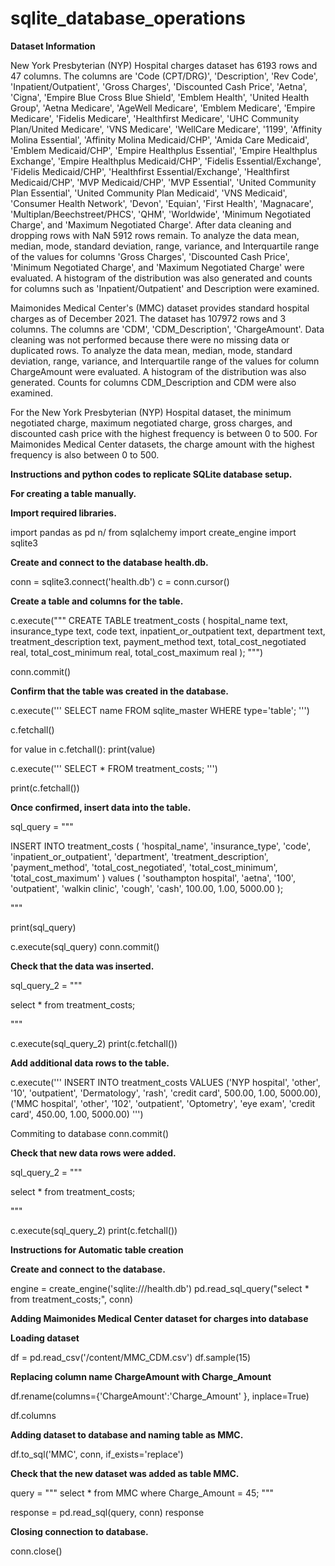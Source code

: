 # sqlite_database_operations

**Dataset Information**

New York Presbyterian (NYP) Hospital charges dataset has 6193 rows and 47 columns. The columns are 'Code (CPT/DRG)', 'Description', 'Rev Code', 'Inpatient/Outpatient', 'Gross Charges', 'Discounted Cash Price', 'Aetna', 'Cigna', 'Empire Blue Cross Blue Shield', 'Emblem Health', 'United Health Group', 'Aetna Medicare', 'AgeWell Medicare', 'Emblem Medicare', 'Empire Medicare', 'Fidelis Medicare', 'Healthfirst Medicare', 'UHC Community Plan/United Medicare', 'VNS Medicare', 'WellCare Medicare', '1199', 'Affinity Molina Essential', 'Affinity Molina Medicaid/CHP', 'Amida Care Medicaid', 'Emblem Medicaid/CHP', 'Empire Healthplus Essential', 'Empire Healthplus Exchange', 'Empire Healthplus Medicaid/CHP', 'Fidelis Essential/Exchange', 'Fidelis Medicaid/CHP', 'Healthfirst Essential/Exchange', 'Healthfirst Medicaid/CHP', 'MVP Medicaid/CHP', 'MVP Essential', 'United Community Plan Essential', 'United Community Plan Medicaid', 'VNS Medicaid', 'Consumer Health Network', 'Devon', 'Equian', 'First Health', 'Magnacare', 'Multiplan/Beechstreet/PHCS', 'QHM', 'Worldwide', 'Minimum Negotiated Charge', and 'Maximum Negotiated Charge'. After data cleaning and dropping rows with NaN 5912 rows remain. To analyze the data mean, median, mode, standard deviation, range, variance, and Interquartile range of the values for columns 'Gross Charges', 'Discounted Cash Price', 'Minimum Negotiated Charge', and 'Maximum Negotiated Charge' were evaluated. A histogram of the distribution was also generated and counts for columns such as 'Inpatient/Outpatient' and Description were examined.

Maimonides Medical Center's (MMC) dataset provides standard hospital charges as of December 2021. The dataset has 107972 rows and 3 columns. The columns are 'CDM', 'CDM_Description', 'ChargeAmount'. Data cleaning was not performed because there were no missing data or duplicated rows. To analyze the data mean, median, mode, standard deviation, range, variance, and Interquartile range of the values for column ChargeAmount were evaluated. A histogram of the distribution was also generated. Counts for columns CDM_Description and CDM were also examined.

For the New York Presbyterian (NYP) Hospital dataset, the minimum negotiated charge, maximum negotiated charge, gross charges, and discounted cash price with the highest frequency is between 0 to 500. For Maimonides Medical Center datasets, the charge amount with the highest frequency is also between 0 to 500.

**Instructions and python codes to replicate SQLite database setup.**

**For creating a table manually.**

**Import required libraries.**

import pandas as pd n/
from sqlalchemy import create_engine
import sqlite3


**Create and connect to the database health.db.**

conn = sqlite3.connect('health.db')
c = conn.cursor()

**Create a table and columns for the table.**

c.execute("""
            CREATE TABLE treatment_costs
                (
                    hospital_name text,
                    insurance_type text,
                    code text,
                    inpatient_or_outpatient text,
                    department text,
                    treatment_description text,
                    payment_method text,
                    total_cost_negotiated real,
                    total_cost_minimum real,
                    total_cost_maximum real
                );
          """)


conn.commit()


**Confirm that the table was created in the database.**

c.execute('''
  SELECT name
  FROM sqlite_master
  WHERE type='table';
  ''')


c.fetchall()


for value in c.fetchall():
    print(value)


c.execute('''
  SELECT * FROM treatment_costs;
''')


print(c.fetchall())


**Once confirmed, insert data into the table.**

sql_query = """


INSERT INTO treatment_costs (
  'hospital_name',
  'insurance_type',
  'code',
  'inpatient_or_outpatient',
  'department',
  'treatment_description',
  'payment_method',
  'total_cost_negotiated',
  'total_cost_minimum',
  'total_cost_maximum'
  )
  values (
    'southampton hospital',
    'aetna',
    '100',
    'outpatient',
    'walkin clinic',
    'cough',
    'cash',
    100.00,
    1.00,
    5000.00
  );


"""


print(sql_query)


c.execute(sql_query)
conn.commit()


**Check that the data was inserted.**

sql_query_2 = """


select *
from treatment_costs;


"""


c.execute(sql_query_2)
print(c.fetchall())

**Add additional data rows to the table.**

c.execute('''
    INSERT INTO treatment_costs
    VALUES
        ('NYP hospital',
        'other',
        '10',
        'outpatient',
        'Dermatology',
        'rash',
        'credit card',
        500.00,
        1.00,
        5000.00),
        ('MMC hospital',
        'other',
        '102',
        'outpatient',
        'Optometry',
        'eye exam',
        'credit card',
        450.00,
        1.00,
        5000.00)
      ''')

Commiting to database
conn.commit()


**Check that new data rows were added.**

sql_query_2 = """


select *
from treatment_costs;


"""


c.execute(sql_query_2)
print(c.fetchall())


**Instructions for Automatic table creation**


**Create and connect to the database.**


engine = create_engine('sqlite:///health.db')
pd.read_sql_query("select * from treatment_costs;", conn)


**Adding Maimonides Medical Center dataset for charges into database**


**Loading dataset**


df = pd.read_csv('/content/MMC_CDM.csv')
df.sample(15)


**Replacing column name ChargeAmount with Charge_Amount**

df.rename(columns={'ChargeAmount':'Charge_Amount'
            }, inplace=True)

df.columns


**Adding dataset to database and naming table as MMC.**

df.to_sql('MMC', conn, if_exists='replace')


**Check that the new dataset was added as table MMC.**


query = """
  select *
  from MMC
  where Charge_Amount = 45;
"""


response = pd.read_sql(query, conn)
response


**Closing connection to database.**


conn.close()
